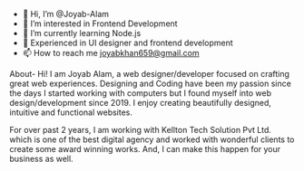 - 👋 Hi, I’m @Joyab-Alam
- 👀 I’m interested in Frontend Development
- 🌱 I’m currently learning Node.js
- 💞️ Experienced in UI designer and frontend development
- 📫 How to reach me joyabkhan659@gmail.com

About-
Hi! I am Joyab Alam, a web designer/developer focused on crafting great web experiences. Designing and Coding have been my passion since the days I started working with computers but I found myself into web design/development since 2019. I enjoy creating beautifully designed, intuitive and functional websites.

For over past 2 years, I am working with Kellton Tech Solution Pvt Ltd. which is one of the best digital agency and worked with wonderful clients to create some award winning works. And, I can make this happen for your business as well.
